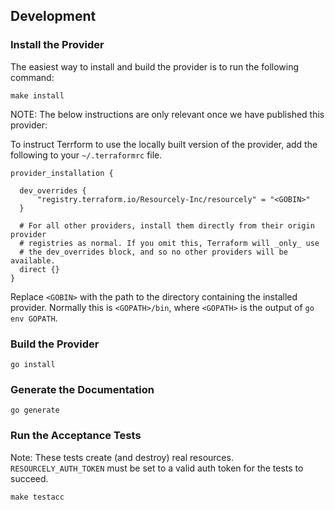 ## Development

### Install the Provider

The easiest way to install and build the provider is to run the following command:
```
make install
```

NOTE: The below instructions are only relevant once we have published this provider:

To instruct Terrform to use the locally built version of the provider, add the
following to your `~/.terraformrc` file.

```hcl
provider_installation {

  dev_overrides {
      "registry.terraform.io/Resourcely-Inc/resourcely" = "<GOBIN>"
  }

  # For all other providers, install them directly from their origin provider
  # registries as normal. If you omit this, Terraform will _only_ use
  # the dev_overrides block, and so no other providers will be available.
  direct {}
}
```

Replace `<GOBIN>` with the path to the directory containing the installed
provider. Normally this is `<GOPATH>/bin`, where `<GOPATH>` is the output of
`go env GOPATH`.

### Build the Provider

```shell
go install
```

### Generate the Documentation

```shell
go generate
```

### Run the Acceptance Tests

Note: These tests create (and destroy) real resources. `RESOURCELY_AUTH_TOKEN`
must be set to a valid auth token for the tests to succeed.

```shell
make testacc
```
